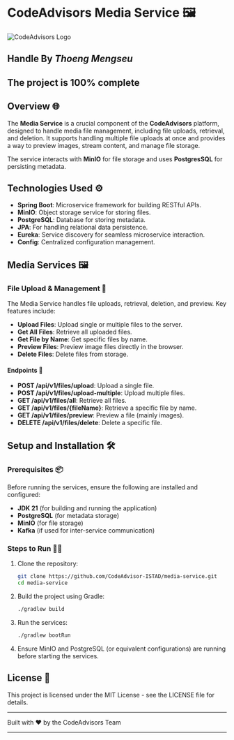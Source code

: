 # CodeAdvisors Media Service 🖼️

![CodeAdvisors Logo](http://167.172.78.79:8090/api/v1/files/preview?fileName=b5d01918-2824-48d7-83e0-fb557ce6bd73_2024-12-21T18-28-24.856529397.jpg)

## Handle By ***Thoeng Mengseu***
## **The project is 100% complete**

## Overview 🌐
The **Media Service** is a crucial component of the **CodeAdvisors** platform, designed to handle media file management, including file uploads, retrieval, and deletion. It supports handling multiple file uploads at once and provides a way to preview images, stream content, and manage file storage.

The service interacts with **MinIO** for file storage and uses **PostgresSQL** for persisting metadata.

## Technologies Used ⚙️
- **Spring Boot**: Microservice framework for building RESTful APIs.
- **MinIO**: Object storage service for storing files.
- **PostgreSQL**: Database for storing metadata.
- **JPA**: For handling relational data persistence.
- **Eureka**: Service discovery for seamless microservice interaction.
- **Config**: Centralized configuration management.

## Media Services 🖼️

### File Upload & Management 📂
The Media Service handles file uploads, retrieval, deletion, and preview. Key features include:

- **Upload Files**: Upload single or multiple files to the server.
- **Get All Files**: Retrieve all uploaded files.
- **Get File by Name**: Get specific files by name.
- **Preview Files**: Preview image files directly in the browser.
- **Delete Files**: Delete files from storage.

#### Endpoints 🚀

- **POST /api/v1/files/upload**: Upload a single file.
- **POST /api/v1/files/upload-multiple**: Upload multiple files.
- **GET /api/v1/files/all**: Retrieve all files.
- **GET /api/v1/files/{fileName}**: Retrieve a specific file by name.
- **GET /api/v1/files/preview**: Preview a file (mainly images).
- **DELETE /api/v1/files/delete**: Delete a specific file.

## Setup and Installation 🛠️

### Prerequisites 📦
Before running the services, ensure the following are installed and configured:
- **JDK 21** (for building and running the application)
- **PostgreSQL** (for metadata storage)
- **MinIO** (for file storage)
- **Kafka** (if used for inter-service communication)

### Steps to Run 🚶‍♂️

1. Clone the repository:
   ```bash
   git clone https://github.com/CodeAdvisor-ISTAD/media-service.git
   cd media-service
   ```

2. Build the project using Gradle:
   ```bash
   ./gradlew build
   ```

3. Run the services:
   ```bash
   ./gradlew bootRun
   ```

4. Ensure MinIO and PostgreSQL (or equivalent configurations) are running before starting the services.

## License 📜
This project is licensed under the MIT License - see the LICENSE file for details.

---
Built with ❤️ by the CodeAdvisors Team

---

